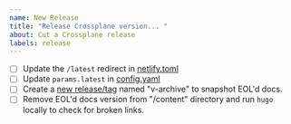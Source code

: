 ```yaml
---
name: New Release
title: "Release Crossplane version... "
about: Cut a Crossplane release
labels: release
---
```


- [ ] Update the `/latest` redirect in [netlify.toml](https://github.com/crossplane/docs/blob/master/netlify.toml#L9)
- [ ] Update `params.latest` in [config.yaml](https://github.com/crossplane/docs/blob/master/config.yaml#L48)
- [ ] Create a [new release/tag](https://github.com/crossplane/docs/releases/new) named "v<EOL version>-archive" to snapshot EOL'd docs.
- [ ] Remove EOL'd docs version from "/content" directory and run `hugo` locally to check for broken links.